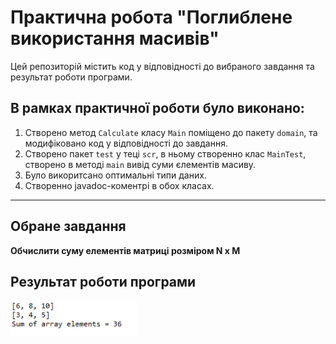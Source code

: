 # Практична робота "Поглиблене використання масивів"

Цей репозиторій містить код у відповідності до вибраного завдання та результат роботи програми.

## В рамках практичної роботи було виконано:
1. Створено метод ```Calculate``` класу ```Main``` поміщено до пакету ```domain```, та модифіковано код у відповідності до завдання.
2. Створено пакет ```test``` у теці ```scr```, в ньому створенно клас ```MainTest```, створено в методі ```main``` вивід суми єлементів масиву.
3. Було викоритсано оптимальні типи даних.
4. Створенно javadoc-коментрі в обох класах.

----

## Обране завдання
 **Обчислити суму елементів матриці розміром N x M**
 
## Результат роботи програми
<img src="https://github.com/ppc-ntu-khpi/masivi-34-idjis/blob/master/massiv.png" width="40%"/>
